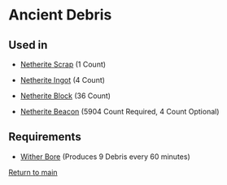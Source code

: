# Ancient Debris

## Used in

- [Netherite Scrap](./resources/netherite_scrap.md) (1 Count)

- [Netherite Ingot](./resources/netherite_ingot.md) (4 Count)

- [Netherite Block](./blocks/netherite_ingot.md) (36 Count)

- [Netherite Beacon](./builds/netherite_beacon.md) (5904 Count Required, 4 Count Optional)

## Requirements

- [Wither Bore](./builds/wither_bore.md) (Produces 9 Debris every 60 minutes)



[Return to main](./main.md)
